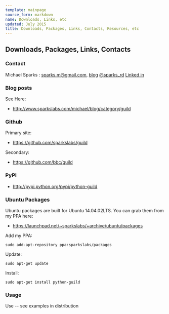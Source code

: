 ```yaml
---
template: mainpage
source_form: markdown
name: Downloads, Links, etc
updated: July 2015
title: Downloads, Packages, Links, Contacts, Resources, etc
---
```

## Downloads, Packages, Links, Contacts

### Contact

Michael Sparks : <sparks.m@gmail.com>, [blog](http://www.sparkslabs.com/michael/) [@sparks_rd](http://twitter.com/sparks_rd) [Linked in](https://www.linkedin.com/pub/michael-sparks/0/1b9/a93)

### Blog posts

See Here:

* <http://www.sparkslabs.com/michael/blog/category/guild>

### Github

Primary site:

* <https://github.com/sparkslabs/guild>

Secondary:

* <https://github.com/bbc/guild>

### PyPI

* <http://pypi.python.org/pypi/python-guild>

### Ubuntu Packages

Ubuntu packages are built for Ubuntu 14.04.02LTS. You can grab them from my PPA here:

* <https://launchpad.net/~sparkslabs/+archive/ubuntu/packages>

Add my PPA:

    sudo add-apt-repository ppa:sparkslabs/packages

Update:

    sudo apt-get update

Install:

    sudo apt-get install python-guild

### Usage

Use -- see examples in distribution


